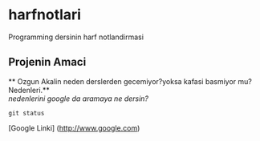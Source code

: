 # harfnotlari
Programming dersinin harf notlandirmasi
## Projenin Amaci
** Ozgun Akalin neden derslerden gecemiyor?yoksa kafasi basmiyor mu? Nedenleri.**</br>
*nedenlerini google da aramaya ne dersin?*

`git status` 

[Google Linki] (http://www.google.com)
